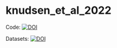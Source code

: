 # knudsen_et_al_2022

Code: [![DOI](https://zenodo.org/badge/511079394.svg)](https://zenodo.org/badge/latestdoi/511079394)

Datasets: [![DOI](https://zenodo.org/badge/DOI/10.5281/zenodo.8119000.svg)](https://doi.org/10.5281/zenodo.8119000)
